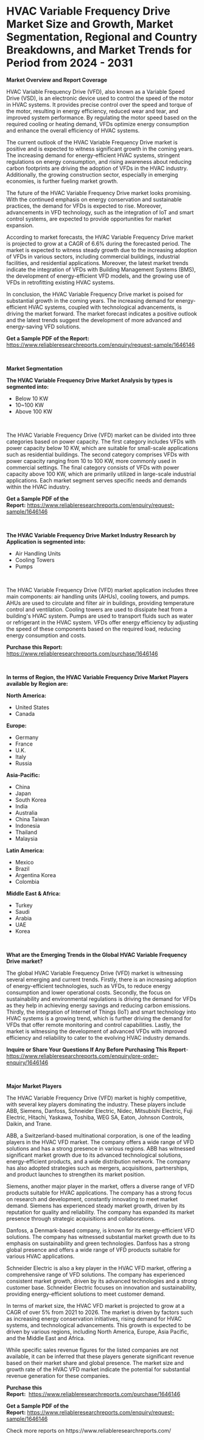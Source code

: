 <p><h1>HVAC Variable Frequency Drive Market Size and Growth, Market Segmentation, Regional and Country Breakdowns, and Market Trends for Period from 2024 -  2031</h1></p><p><strong>Market Overview and Report Coverage</strong></p>
<p><p>HVAC Variable Frequency Drive (VFD), also known as a Variable Speed Drive (VSD), is an electronic device used to control the speed of the motor in HVAC systems. It provides precise control over the speed and torque of the motor, resulting in energy efficiency, reduced wear and tear, and improved system performance. By regulating the motor speed based on the required cooling or heating demand, VFDs optimize energy consumption and enhance the overall efficiency of HVAC systems.</p><p>The current outlook of the HVAC Variable Frequency Drive market is positive and is expected to witness significant growth in the coming years. The increasing demand for energy-efficient HVAC systems, stringent regulations on energy consumption, and rising awareness about reducing carbon footprints are driving the adoption of VFDs in the HVAC industry. Additionally, the growing construction sector, especially in emerging economies, is further fueling market growth.</p><p>The future of the HVAC Variable Frequency Drive market looks promising. With the continued emphasis on energy conservation and sustainable practices, the demand for VFDs is expected to rise. Moreover, advancements in VFD technology, such as the integration of IoT and smart control systems, are expected to provide opportunities for market expansion.</p><p>According to market forecasts, the HVAC Variable Frequency Drive market is projected to grow at a CAGR of 6.6% during the forecasted period. The market is expected to witness steady growth due to the increasing adoption of VFDs in various sectors, including commercial buildings, industrial facilities, and residential applications. Moreover, the latest market trends indicate the integration of VFDs with Building Management Systems (BMS), the development of energy-efficient VFD models, and the growing use of VFDs in retrofitting existing HVAC systems.</p><p>In conclusion, the HVAC Variable Frequency Drive market is poised for substantial growth in the coming years. The increasing demand for energy-efficient HVAC systems, coupled with technological advancements, is driving the market forward. The market forecast indicates a positive outlook and the latest trends suggest the development of more advanced and energy-saving VFD solutions.</p></p>
<p><strong>Get a Sample PDF of the Report:</strong> <a href="https://www.reliableresearchreports.com/enquiry/request-sample/1646146">https://www.reliableresearchreports.com/enquiry/request-sample/1646146</a></p>
<p>&nbsp;</p>
<p><strong>Market Segmentation</strong></p>
<p><strong>The HVAC Variable Frequency Drive Market Analysis by types is segmented into:</strong></p>
<p><ul><li>Below 10 KW</li><li>10~100 KW</li><li>Above 100 KW</li></ul></p>
<p>&nbsp;</p>
<p><p>The HVAC Variable Frequency Drive (VFD) market can be divided into three categories based on power capacity. The first category includes VFDs with power capacity below 10 KW, which are suitable for small-scale applications such as residential buildings. The second category comprises VFDs with power capacity ranging from 10 to 100 KW, more commonly used in commercial settings. The final category consists of VFDs with power capacity above 100 KW, which are primarily utilized in large-scale industrial applications. Each market segment serves specific needs and demands within the HVAC industry.</p></p>
<p><strong>Get a Sample PDF of the Report:</strong>&nbsp;<a href="https://www.reliableresearchreports.com/enquiry/request-sample/1646146">https://www.reliableresearchreports.com/enquiry/request-sample/1646146</a></p>
<p>&nbsp;</p>
<p><strong>The HVAC Variable Frequency Drive Market Industry Research by Application is segmented into:</strong></p>
<p><ul><li>Air Handling Units</li><li>Cooling Towers</li><li>Pumps</li></ul></p>
<p>&nbsp;</p>
<p><p>The HVAC Variable Frequency Drive (VFD) market application includes three main components: air handling units (AHUs), cooling towers, and pumps. AHUs are used to circulate and filter air in buildings, providing temperature control and ventilation. Cooling towers are used to dissipate heat from a building's HVAC system. Pumps are used to transport fluids such as water or refrigerant in the HVAC system. VFDs offer energy efficiency by adjusting the speed of these components based on the required load, reducing energy consumption and costs.</p></p>
<p><strong>Purchase this Report:</strong>&nbsp; <a href="https://www.reliableresearchreports.com/purchase/1646146">https://www.reliableresearchreports.com/purchase/1646146</a></p>
<p>&nbsp;</p>
<p><strong>In terms of Region, the HVAC Variable Frequency Drive Market Players available by Region are:</strong></p>
<p>
    <p> <strong> North America: </strong>
        <ul>
            <li>United States</li>
            <li>Canada</li>
        </ul>
        </p> 
    <p> <strong> Europe: </strong>
        <ul>
            <li>Germany</li>
            <li>France</li>
            <li>U.K.</li>
            <li>Italy</li>
            <li>Russia</li>
        </ul>
        </p> 
    <p> <strong> Asia-Pacific: </strong>
        <ul>
            <li>China</li>
            <li>Japan</li>
            <li>South Korea</li>
            <li>India</li>
            <li>Australia</li>
            <li>China Taiwan</li>
            <li>Indonesia</li>
            <li>Thailand</li>
            <li>Malaysia</li>
        </ul>
        </p> 
    <p> <strong> Latin America: </strong>
        <ul>
            <li>Mexico</li>
            <li>Brazil</li>
            <li>Argentina Korea</li>
            <li>Colombia</li>
        </ul>
        </p> 
    <p> <strong> Middle East & Africa: </strong>
        <ul>
            <li>Turkey</li>
            <li>Saudi</li>
            <li>Arabia</li>
            <li>UAE</li>
            <li>Korea</li>
        </ul>
    </p>
    </p>
<p>&nbsp;</p>
<p><strong>What are the Emerging Trends in the Global HVAC Variable Frequency Drive market?</strong></p>
<p><p>The global HVAC Variable Frequency Drive (VFD) market is witnessing several emerging and current trends. Firstly, there is an increasing adoption of energy-efficient technologies, such as VFDs, to reduce energy consumption and lower operational costs. Secondly, the focus on sustainability and environmental regulations is driving the demand for VFDs as they help in achieving energy savings and reducing carbon emissions. Thirdly, the integration of Internet of Things (IoT) and smart technology into HVAC systems is a growing trend, which is further driving the demand for VFDs that offer remote monitoring and control capabilities. Lastly, the market is witnessing the development of advanced VFDs with improved efficiency and reliability to cater to the evolving HVAC industry demands.</p></p>
<p><strong>Inquire or Share Your Questions If Any Before Purchasing This Report</strong>- <a href="https://www.reliableresearchreports.com/enquiry/pre-order-enquiry/1646146">https://www.reliableresearchreports.com/enquiry/pre-order-enquiry/1646146</a></p>
<p>&nbsp;</p>
<p><strong>Major Market Players</strong></p>
<p><p>The HVAC Variable Frequency Drive (VFD) market is highly competitive, with several key players dominating the industry. These players include ABB, Siemens, Danfoss, Schneider Electric, Nidec, Mitsubishi Electric, Fuji Electric, Hitachi, Yaskawa, Toshiba, WEG SA, Eaton, Johnson Controls, Daikin, and Trane. </p><p>ABB, a Switzerland-based multinational corporation, is one of the leading players in the HVAC VFD market. The company offers a wide range of VFD solutions and has a strong presence in various regions. ABB has witnessed significant market growth due to its advanced technological solutions, energy-efficient products, and a wide distribution network. The company has also adopted strategies such as mergers, acquisitions, partnerships, and product launches to strengthen its market position.</p><p>Siemens, another major player in the market, offers a diverse range of VFD products suitable for HVAC applications. The company has a strong focus on research and development, constantly innovating to meet market demand. Siemens has experienced steady market growth, driven by its reputation for quality and reliability. The company has expanded its market presence through strategic acquisitions and collaborations.</p><p>Danfoss, a Denmark-based company, is known for its energy-efficient VFD solutions. The company has witnessed substantial market growth due to its emphasis on sustainability and green technologies. Danfoss has a strong global presence and offers a wide range of VFD products suitable for various HVAC applications.</p><p>Schneider Electric is also a key player in the HVAC VFD market, offering a comprehensive range of VFD solutions. The company has experienced consistent market growth, driven by its advanced technologies and a strong customer base. Schneider Electric focuses on innovation and sustainability, providing energy-efficient solutions to meet customer demand.</p><p>In terms of market size, the HVAC VFD market is projected to grow at a CAGR of over 5% from 2021 to 2026. The market is driven by factors such as increasing energy conservation initiatives, rising demand for HVAC systems, and technological advancements. This growth is expected to be driven by various regions, including North America, Europe, Asia Pacific, and the Middle East and Africa.</p><p>While specific sales revenue figures for the listed companies are not available, it can be inferred that these players generate significant revenue based on their market share and global presence. The market size and growth rate of the HVAC VFD market indicate the potential for substantial revenue generation for these companies.</p></p>
<p><strong>Purchase this Report:</strong>&nbsp;&nbsp;<a href="https://www.reliableresearchreports.com/purchase/1646146">https://www.reliableresearchreports.com/purchase/1646146</a></p>
<p></p>
<p><strong>Get a Sample PDF of the Report:</strong>&nbsp;<a href="https://www.reliableresearchreports.com/enquiry/request-sample/1646146">https://www.reliableresearchreports.com/enquiry/request-sample/1646146</a></p>
<p>Check more reports on https://www.reliableresearchreports.com/</p>